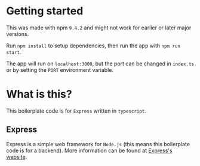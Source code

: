 # Getting started

This was made with npm `9.4.2` and might not work for earlier or later major versions.

Run `npm install` to setup dependencies, then run the app with `npm run start`.

The app will run on `localhost:3000`, but the port can be changed in `index.ts` or by setting the `PORT` environment variable.

# What is this?
This boilerplate code is for `Express` written in `typescript`.

## Express 
Express is a simple web framework for `Node.js` (this means this boilerplate code is for a backend). More information can be found at [Express's website](https://expressjs.com/).